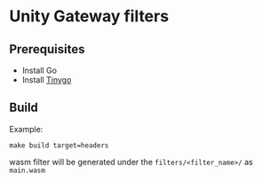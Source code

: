 # Unity Gateway filters

## Prerequisites
- Install Go
- Install [Tinygo](https://tinygo.org/getting-started/install/macos/)

## Build

Example:
```
make build target=headers
```

wasm filter will be generated under the `filters/<filter_name>/` as `main.wasm`
